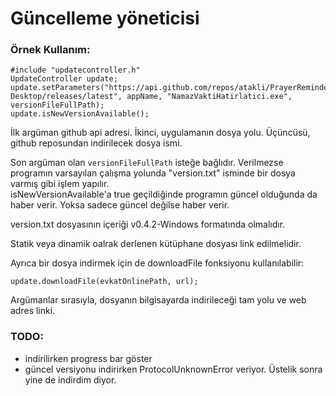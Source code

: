 # Güncelleme yöneticisi

### Örnek Kullanım:
```
#include "updatecontroller.h"
UpdateController update;
update.setParameters("https://api.github.com/repos/atakli/PrayerReminder-Desktop/releases/latest", appName, "NamazVaktiHatirlatici.exe", versionFileFullPath);
update.isNewVersionAvailable();
```

İlk argüman github api adresi. İkinci, uygulamanın dosya yolu. Üçüncüsü, github reposundan indirilecek dosya ismi.

Son argüman olan `versionFileFullPath` isteğe bağlıdır. Verilmezse programın varsayılan çalışma yolunda "version.txt" isminde bir dosya varmış gibi işlem yapılır.<br>
isNewVersionAvailable'a true geçildiğinde programın güncel olduğunda da haber verir. Yoksa sadece güncel değilse haber verir.

version.txt dosyasının içeriği v0.4.2-Windows formatında olmalıdır.

Statik veya dinamik oalrak derlenen kütüphane dosyası link edilmelidir.

Ayrıca bir dosya indirmek için de downloadFile fonksiyonu kullanılabilir: 
```
update.downloadFile(evkatOnlinePath, url);
```
Argümanlar sırasıyla, dosyanın bilgisayarda indirileceği tam yolu ve web adres linki.

### TODO:
* indirilirken progress bar göster
* güncel versiyonu indirirken ProtocolUnknownError veriyor. Üstelik sonra yine de indirdim diyor.
